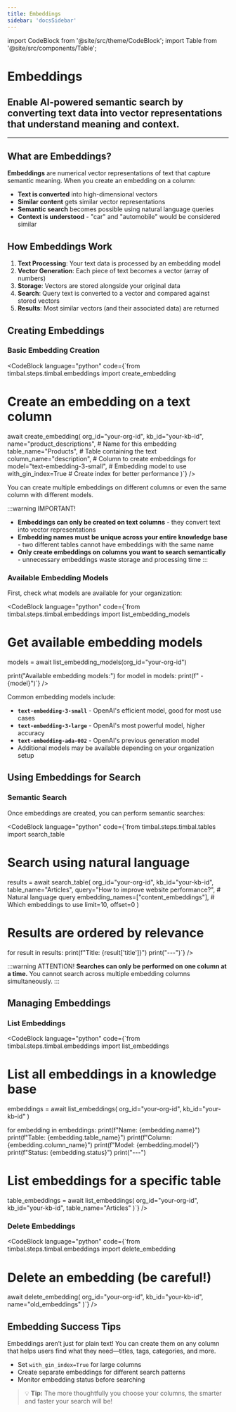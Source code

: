 ```yaml
---
title: Embeddings
sidebar: 'docsSidebar'
---
```


import CodeBlock from '@site/src/theme/CodeBlock';
import Table from '@site/src/components/Table';

# Embeddings

<h2 className="subtitle" style={{marginTop: '-17px', fontSize: '1.1rem', fontWeight: 'normal'}}>
Enable AI-powered semantic search by converting text data into vector representations that understand meaning and context.
</h2>

---

## What are Embeddings?

**Embeddings** are numerical vector representations of text that capture semantic meaning. When you create an embedding on a column:

- **Text is converted** into high-dimensional vectors
- **Similar content** gets similar vector representations  
- **Semantic search** becomes possible using natural language queries
- **Context is understood** - "car" and "automobile" would be considered similar

## How Embeddings Work

1. **Text Processing**: Your text data is processed by an embedding model
2. **Vector Generation**: Each piece of text becomes a vector (array of numbers)
3. **Storage**: Vectors are stored alongside your original data
4. **Search**: Query text is converted to a vector and compared against stored vectors
5. **Results**: Most similar vectors (and their associated data) are returned

## Creating Embeddings

### Basic Embedding Creation

<CodeBlock language="python" code={`from timbal.steps.timbal.embeddings import create_embedding

# Create an embedding on a text column
await create_embedding(
    org_id="your-org-id",
    kb_id="your-kb-id",
    name="product_descriptions",  # Name for this embedding
    table_name="Products",        # Table containing the text
    column_name="description",    # Column to create embeddings for
    model="text-embedding-3-small",  # Embedding model to use
    with_gin_index=True          # Create index for better performance
)`} />

You can create multiple embeddings on different columns or even the same column with different models.

:::warning IMPORTANT!
- **Embeddings can only be created on text columns** - they convert text into vector representations
- **Embedding names must be unique across your entire knowledge base** - two different tables cannot have embeddings with the same name
- **Only create embeddings on columns you want to search semantically** - unnecessary embeddings waste storage and processing time
:::

### Available Embedding Models

First, check what models are available for your organization:

<CodeBlock language="python" code={`from timbal.steps.timbal.embeddings import list_embedding_models

# Get available embedding models
models = await list_embedding_models(org_id="your-org-id")

print("Available embedding models:")
for model in models:
    print(f"  - {model}")`} />

Common embedding models include:

- **`text-embedding-3-small`** - OpenAI's efficient model, good for most use cases
- **`text-embedding-3-large`** - OpenAI's most powerful model, higher accuracy
- **`text-embedding-ada-002`** - OpenAI's previous generation model
- Additional models may be available depending on your organization setup


## Using Embeddings for Search

### Semantic Search

Once embeddings are created, you can perform semantic searches:

<CodeBlock language="python" code={`from timbal.steps.timbal.tables import search_table

# Search using natural language
results = await search_table(
    org_id="your-org-id",
    kb_id="your-kb-id",
    table_name="Articles",
    query="How to improve website performance?",  # Natural language query
    embedding_names=["content_embeddings"],       # Which embeddings to use
    limit=10,
    offset=0
)

# Results are ordered by relevance
for result in results:
    print(f"Title: {result['title']}")
    print("---")`} />


:::warning ATTENTION!
**Searches can only be performed on one column at a time.** You cannot search across multiple embedding columns simultaneously.
:::


## Managing Embeddings

### List Embeddings

<CodeBlock language="python" code={`from timbal.steps.timbal.embeddings import list_embeddings

# List all embeddings in a knowledge base
embeddings = await list_embeddings(
    org_id="your-org-id",
    kb_id="your-kb-id"
)

for embedding in embeddings:
    print(f"Name: {embedding.name}")
    print(f"Table: {embedding.table_name}")
    print(f"Column: {embedding.column_name}")
    print(f"Model: {embedding.model}")
    print(f"Status: {embedding.status}")
    print("---")

# List embeddings for a specific table
table_embeddings = await list_embeddings(
    org_id="your-org-id",
    kb_id="your-kb-id",
    table_name="Articles"
)`} />


### Delete Embeddings

<CodeBlock language="python" code={`from timbal.steps.timbal.embeddings import delete_embedding

# Delete an embedding (be careful!)
await delete_embedding(
    org_id="your-org-id",
    kb_id="your-kb-id",
    name="old_embeddings"
)`} />


## Embedding Success Tips

Embeddings aren’t just for plain text! You can create them on any column that helps users find what they need—titles, tags, categories, and more.

- Set <code>with_gin_index=True</code> for large columns
- Create separate embeddings for different search patterns
- Monitor embedding status before searching

> 💡 <b>Tip:</b> The more thoughtfully you choose your columns, the smarter and faster your search will be!
